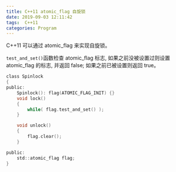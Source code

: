 ```yaml
---
title: C++11 atomic_flag 自旋锁 
date: 2019-09-03 12:11:42
tags:  C++11
categories: Program
---
```


C++11 可以通过 atomic_flag 来实现自旋锁。

`test_and_set()`函数检查 atomic_flag 标志, 如果之前没被设置过则设置 atomic_flag 的标志, 并返回 false;
如果之前已被设置则返回 true。

```c
class Spinlock
{
public:
    Spinlock(): flag(ATOMIC_FLAG_INIT) {}
    void lock()
    {
        while( flag.test_and_set() );
    }

    void unlock()
    {
        flag.clear();
    }

public:
    std::atomic_flag flag;
}
```


